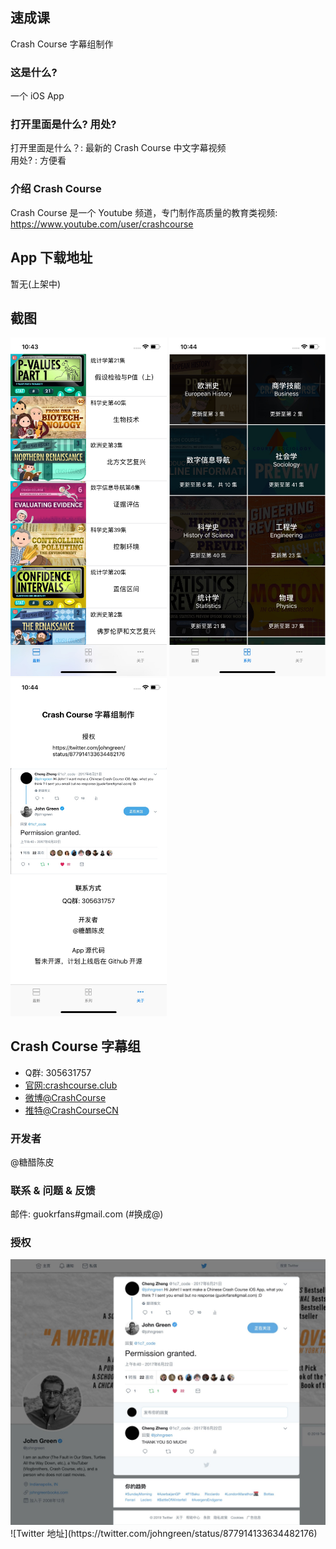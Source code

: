 ##  速成课
Crash Course 字幕组制作

### 这是什么?
一个 iOS App

### 打开里面是什么? 用处?  
打开里面是什么？: 最新的 Crash Course 中文字幕视频      
用处? : 方便看

### 介绍 Crash Course
Crash Course 是一个 Youtube 频道，专门制作高质量的教育类视频:   
https://www.youtube.com/user/crashcourse

## App 下载地址
暂无(上架中)

## 截图
<p align="left">
<img src="/Screenshot/newest.jpg" width="250" />
<img src="/Screenshot/serie.jpg" width="250" /> 
<img src="/Screenshot/about.jpg" width="250" />
</p>

## Crash Course 字幕组
* Q群: 305631757     
* [官网:crashcourse.club](https://crashcourse.club)
* [微博@CrashCourse](https://www.weibo.com/u/5237129097)
* [推特@CrashCourseCN](https://twitter.com/CrashCourseCN)

### 开发者
@糖醋陈皮

### 联系 & 问题 & 反馈
邮件: guokrfans#gmail.com (#换成@)

### 授权
<img src="/Screenshot/twitter-permission.jpg" width="750" />   
![Twitter 地址](https://twitter.com/johngreen/status/877914133634482176)
